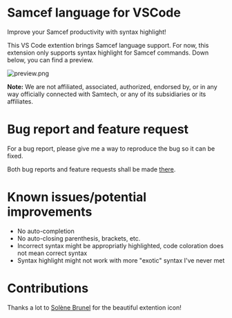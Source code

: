 # Samcef language for VSCode

Improve your Samcef productivity with syntax highlight!

This VS Code extention brings Samcef language support. For now, this extension only supports syntax highlight for Samcef commands. Down below, you can find a preview.

![preview.png](https://raw.githubusercontent.com/lucas-by/vscode-samcef-language/main/images/preview.png)

**Note:** We are not affiliated, associated, authorized, endorsed by, or in any way officially connected with Samtech, or any of its subsidiaries or its affiliates.

# Bug report and feature request

For a bug report, please give me a way to reproduce the bug so it can be fixed.

Both bug reports and feature requests shall be made [there](https://github.com/lucas-by/vscode-samcef-language/issues/).

# Known issues/potential improvements

 - No auto-completion
 - No auto-closing parenthesis, brackets, etc.
 - Incorrect syntax might be appropriatly highlighted, code coloration does not mean correct syntax
 - Syntax highlight might not work with more "exotic" syntax I've never met

# Contributions

Thanks a lot to [Solène Brunel](https://github.com/solene-sephi) for the beautiful extention icon!
